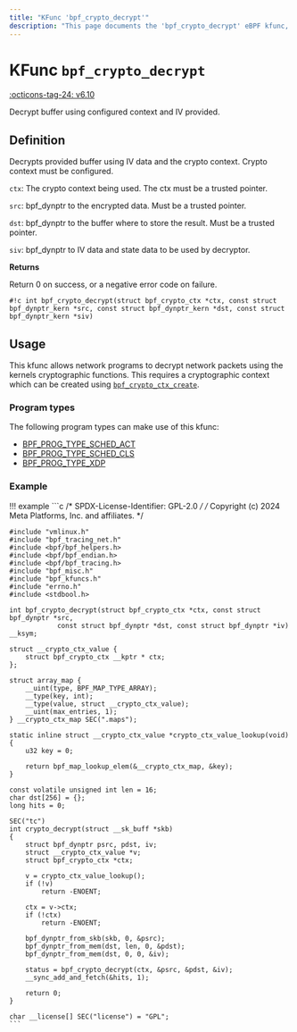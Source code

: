 ```yaml
---
title: "KFunc 'bpf_crypto_decrypt'"
description: "This page documents the 'bpf_crypto_decrypt' eBPF kfunc, including its definition, usage, program types that can use it, and examples."
---
```

# KFunc `bpf_crypto_decrypt`

<!-- [FEATURE_TAG](bpf_crypto_decrypt) -->
[:octicons-tag-24: v6.10](https://github.com/torvalds/linux/commit/3e1c6f35409f9e447bf37f64840f5b65576bfb78)
<!-- [/FEATURE_TAG] -->

Decrypt buffer using configured context and IV provided.

## Definition

Decrypts provided buffer using IV data and the crypto context. Crypto context must be configured.

`ctx`: The crypto context being used. The ctx must be a trusted pointer.

`src`: bpf_dynptr to the encrypted data. Must be a trusted pointer.

`dst`: bpf_dynptr to the buffer where to store the result. Must be a trusted pointer.

`siv`: bpf_dynptr to IV data and state data to be used by decryptor.

**Returns**

Return 0 on success, or a negative error code on failure.

<!-- [KFUNC_DEF] -->
`#!c int bpf_crypto_decrypt(struct bpf_crypto_ctx *ctx, const struct bpf_dynptr_kern *src, const struct bpf_dynptr_kern *dst, const struct bpf_dynptr_kern *siv)`
<!-- [/KFUNC_DEF] -->

## Usage

This kfunc allows network programs to decrypt network packets using the kernels cryptographic functions. This requires a cryptographic context which can be created using [`bpf_crypto_ctx_create`](bpf_crypto_ctx_create.md).

### Program types

The following program types can make use of this kfunc:

<!-- [KFUNC_PROG_REF] -->
- [BPF_PROG_TYPE_SCHED_ACT](../program-type/BPF_PROG_TYPE_SCHED_ACT.md)
- [BPF_PROG_TYPE_SCHED_CLS](../program-type/BPF_PROG_TYPE_SCHED_CLS.md)
- [BPF_PROG_TYPE_XDP](../program-type/BPF_PROG_TYPE_XDP.md)
<!-- [/KFUNC_PROG_REF] -->

### Example

!!! example
    ```c
    /* SPDX-License-Identifier: GPL-2.0 */
    /* Copyright (c) 2024 Meta Platforms, Inc. and affiliates. */

    #include "vmlinux.h"
    #include "bpf_tracing_net.h"
    #include <bpf/bpf_helpers.h>
    #include <bpf/bpf_endian.h>
    #include <bpf/bpf_tracing.h>
    #include "bpf_misc.h"
    #include "bpf_kfuncs.h"
    #include "errno.h"
    #include <stdbool.h>

    int bpf_crypto_decrypt(struct bpf_crypto_ctx *ctx, const struct bpf_dynptr *src,
                const struct bpf_dynptr *dst, const struct bpf_dynptr *iv) __ksym;

    struct __crypto_ctx_value {
        struct bpf_crypto_ctx __kptr * ctx;
    };

    struct array_map {
        __uint(type, BPF_MAP_TYPE_ARRAY);
        __type(key, int);
        __type(value, struct __crypto_ctx_value);
        __uint(max_entries, 1);
    } __crypto_ctx_map SEC(".maps");

    static inline struct __crypto_ctx_value *crypto_ctx_value_lookup(void)
    {
        u32 key = 0;

        return bpf_map_lookup_elem(&__crypto_ctx_map, &key);
    }

    const volatile unsigned int len = 16;
    char dst[256] = {};
    long hits = 0;

    SEC("tc")
    int crypto_decrypt(struct __sk_buff *skb)
    {
        struct bpf_dynptr psrc, pdst, iv;
        struct __crypto_ctx_value *v;
        struct bpf_crypto_ctx *ctx;

        v = crypto_ctx_value_lookup();
        if (!v)
            return -ENOENT;

        ctx = v->ctx;
        if (!ctx)
            return -ENOENT;

        bpf_dynptr_from_skb(skb, 0, &psrc);
        bpf_dynptr_from_mem(dst, len, 0, &pdst);
        bpf_dynptr_from_mem(dst, 0, 0, &iv);

        status = bpf_crypto_decrypt(ctx, &psrc, &pdst, &iv);
        __sync_add_and_fetch(&hits, 1);

        return 0;
    }

    char __license[] SEC("license") = "GPL";
    ```
